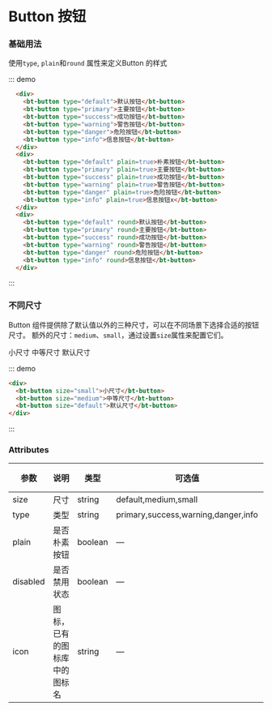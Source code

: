 # Button 按钮


### 基础用法
使用```type```, ```plain```和```round``` 属性来定义Button 的样式

<!-- <div class="demo-box"> -->

<script>console.log(111)</script>
::: demo
```html
  <div>
    <bt-button type="default">默认按钮</bt-button>
    <bt-button type="primary">主要按钮</bt-button>
    <bt-button type="success">成功按钮</bt-button>
    <bt-button type="warning">警告按钮</bt-button>
    <bt-button type="danger">危险按钮</bt-button>
    <bt-button type="info">信息按钮</bt-button>
  </div>
  <div>
    <bt-button type="default" plain=true>朴素按钮</bt-button>
    <bt-button type="primary" plain=true>主要按钮</bt-button>
    <bt-button type="success" plain=true>成功按钮</bt-button>
    <bt-button type="warning" plain=true>警告按钮</bt-button>
    <bt-button type="danger" plain=true>危险按钮</bt-button>
    <bt-button type="info" plain=true>信息按钮x</bt-button>
  </div>
  <div>
    <bt-button type="default" round>默认按钮</bt-button>
    <bt-button type="primary" round>主要按钮</bt-button>
    <bt-button type="success" round>成功按钮</bt-button>
    <bt-button type="warning" round>警告按钮</bt-button>
    <bt-button type="danger" round>危险按钮</bt-button>
    <bt-button type="info" round>信息按钮</bt-button>
  </div>

  ```
:::

### 不同尺寸

Button 组件提供除了默认值以外的三种尺寸，可以在不同场景下选择合适的按钮尺寸。
额外的尺寸：```medium```、```small```，通过设置```size```属性来配置它们。

<div class="demo-box">
  <div class="demo-block">
    <bt-button size="small">小尺寸</bt-button>
    <bt-button size="medium">中等尺寸</bt-button>
    <bt-button size="default">默认尺寸</bt-button>
  </div>

  ::: demo
  ```html
  <div>
    <bt-button size="small">小尺寸</bt-button>
    <bt-button size="medium">中等尺寸</bt-button>
    <bt-button size="default">默认尺寸</bt-button>
  </div>

  ```
  :::
</div>


### Attributes
| 参数      | 说明    | 类型      | 可选值       | 默认值   |
|---------- |-------- |---------- |-------------  |-------- |
| size     | 尺寸   | string  |   default,medium,small            |    —     |
| type     | 类型   | string    |   primary,success,warning,danger,info |     —    |
| plain     | 是否朴素按钮   | boolean    | — | false   |
| disabled  | 是否禁用状态    | boolean   | —   | false   |
| icon  | 图标，已有的图标库中的图标名 | string   |  —  |  —  |
